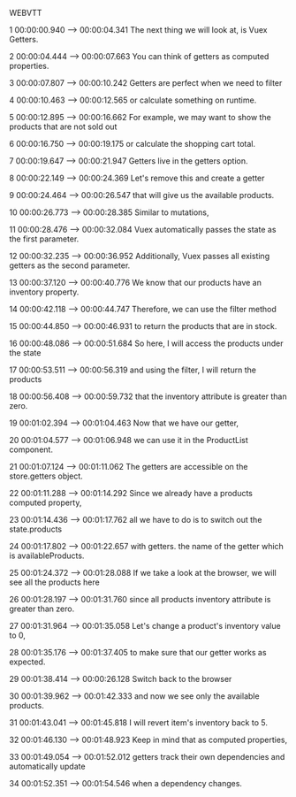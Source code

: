 WEBVTT

1
00:00:00.940 --> 00:00:04.341
The next thing we will look at,
is Vuex Getters.

2
00:00:04.444 --> 00:00:07.663
You can think of getters
as computed properties.

3
00:00:07.807 --> 00:00:10.242
Getters are perfect
when we need to filter

4
00:00:10.463 --> 00:00:12.565
or calculate something on runtime.

5
00:00:12.895 --> 00:00:16.662
For example, we may want to show
the products that are not sold out

6
00:00:16.750 --> 00:00:19.175
or calculate the shopping cart total.

7
00:00:19.647 --> 00:00:21.947
Getters live in the getters option.

8
00:00:22.149 --> 00:00:24.369
Let's remove this and create a getter

9
00:00:24.464 --> 00:00:26.547
that will give us
the available products.

10
00:00:26.773 --> 00:00:28.385
Similar to mutations,

11
00:00:28.476 --> 00:00:32.084
Vuex automatically passes the state
as the first parameter.

12
00:00:32.235 --> 00:00:36.952
Additionally, Vuex passes all existing
getters as the second parameter.

13
00:00:37.120 --> 00:00:40.776
We know that our products
have an inventory property.

14
00:00:42.118 --> 00:00:44.747
Therefore, we can use
the filter method

15
00:00:44.850 --> 00:00:46.931
to return the products
that are in stock.

16
00:00:48.086 --> 00:00:51.684
So here, I will access
the products under the state

17
00:00:53.511 --> 00:00:56.319
and using the filter,
I will return the products

18
00:00:56.408 --> 00:00:59.732
that the inventory attribute
is greater than zero.

19
00:01:02.394 --> 00:01:04.463
Now that we have our getter,

20
00:01:04.577 --> 00:01:06.948
we can use it
in the ProductList component.

21
00:01:07.124 --> 00:01:11.062
The getters are accessible
on the store.getters object.

22
00:01:11.288 --> 00:01:14.292
Since we already have
a products computed property,

23
00:01:14.436 --> 00:01:17.762
all we have to do
is to switch out the state.products

24
00:01:17.802 --> 00:01:22.657
with getters. the name of the getter
which is availableProducts.

25
00:01:24.372 --> 00:01:28.088
If we take a look at the browser,
we will see all the products here

26
00:01:28.197 --> 00:01:31.760
since all products inventory
attribute is greater than zero.

27
00:01:31.964 --> 00:01:35.058
Let's change
a product's inventory value to 0,

28
00:01:35.176 --> 00:01:37.405
to make sure that our getter
works as expected.

29
00:01:38.414 --> 00:00:26.128
Switch back to the browser

30
00:01:39.962 --> 00:01:42.333
and now we see
only the available products.

31
00:01:43.041 --> 00:01:45.818
I will revert item's inventory
back to 5.

32
00:01:46.130 --> 00:01:48.923
Keep in mind
that as computed properties,

33
00:01:49.054 --> 00:01:52.012
getters track their own dependencies
and automatically update

34
00:01:52.351 --> 00:01:54.546
when a dependency changes.

